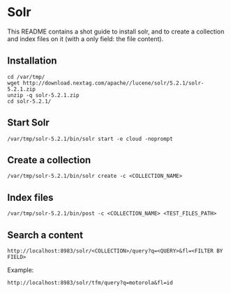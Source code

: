 # Solr

This README contains a shot guide to install solr, and to create a collection and index files on it (with a only field: the file content).

## Installation
```
cd /var/tmp/
wget http://download.nextag.com/apache//lucene/solr/5.2.1/solr-5.2.1.zip
unzip -q solr-5.2.1.zip
cd solr-5.2.1/
````

## Start Solr
```
/var/tmp/solr-5.2.1/bin/solr start -e cloud -noprompt
````

## Create a collection
```
/var/tmp/solr-5.2.1/bin/solr create -c <COLLECTION_NAME>
````

## Index files
```
/var/tmp/solr-5.2.1/bin/post -c <COLLECTION_NAME> <TEST_FILES_PATH>
```

## Search a content

```
http://localhost:8983/solr/<COLLECTION>/query?q=<QUERY>&fl=<FILTER BY FIELD>
```

Example:

```
http://localhost:8983/solr/tfm/query?q=motorola&fl=id
````
